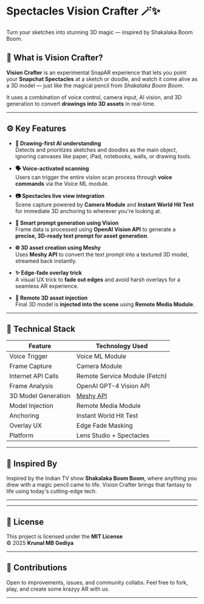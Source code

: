 # Spectacles Vision Crafter 🪄✨  
Turn your sketches into stunning 3D magic — inspired by Shakalaka Boom Boom.

## 📸 What is Vision Crafter?

**Vision Crafter** is an experimental SnapAR experience that lets you point your **Snapchat Spectacles** at a sketch or doodle, and watch it come alive as a 3D model — just like the magical pencil from *Shakalaka Boom Boom*.

It uses a combination of voice control, camera input, AI vision, and 3D generation to convert **drawings into 3D assets** in real-time.

---

## ⚙️ Key Features

- **🎨 Drawing-first AI understanding**  
  Detects and prioritizes sketches and doodles as the main object, ignoring canvases like paper, iPad, notebooks, walls, or drawing tools. 

- **🗣️ Voice-activated scanning**  
  Users can trigger the entire vision scan process through **voice commands** via the Voice ML module.

- **📷 Spectacles live view integration**  
  Scene capture powered by **Camera Module** and **Instant World Hit Test** for immediate 3D anchoring to wherever you're looking at.

- **🧠 Smart prompt generation using Vision**  
  Frame data is processed using **OpenAI Vision API** to generate a **precise, 3D-ready text prompt for asset generation**.

- **🌐 3D asset creation using Meshy**  
  Uses **Meshy API** to convert the text prompt into a textured 3D model, streamed back instantly.

- **✨ Edge-fade overlay trick**  
  A visual UX trick to **fade out edges** and avoid harsh overlays for a seamless AR experience.

- **🧊 Remote 3D asset injection**  
  Final 3D model is **injected into the scene** using **Remote Media Module**.

---

## 🧪 Technical Stack

| Feature | Technology Used |
|--------|-----------------|
| Voice Trigger | Voice ML Module |
| Frame Capture | Camera Module |
| Internet API Calls | Remote Service Module (Fetch) |
| Frame Analysis | OpenAI GPT-4 Vision API |
| 3D Model Generation | [Meshy API](https://www.meshy.ai) |
| Model Injection | Remote Media Module |
| Anchoring | Instant World Hit Test |
| Overlay UX | Edge Fade Masking |
| Platform | Lens Studio + Spectacles |

---

## 🧒 Inspired By

Inspired by the Indian TV show **Shakalaka Boom Boom**, where anything you drew with a magic pencil came to life. Vision Crafter brings that fantasy to life using today's cutting-edge tech.

---


---

## 📜 License

This project is licensed under the **MIT License**  
© 2025 **Krunal MB Gediya**

---

## 🤝 Contributions

Open to improvements, issues, and community collabs. Feel free to fork, play, and create some krazyy AR with us.

---
